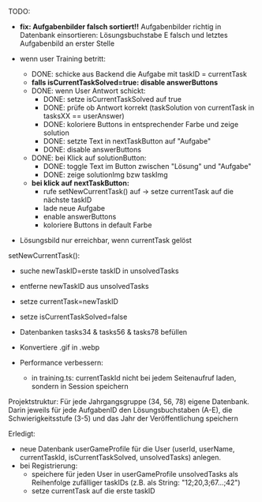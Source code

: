 TODO:
- **fix: Aufgabenbilder falsch sortiert!!** Aufgabenbilder richtig in Datenbank einsortieren: Lösungsbuchstabe E falsch und letztes Aufgabenbild an erster Stelle
- wenn user Training betritt:
    - DONE: schicke aus Backend die Aufgabe mit taskID = currentTask
    - **falls isCurrentTaskSolved=true: disable answerButtons**
    - DONE: wenn User Antwort schickt:
        - DONE: setze isCurrentTaskSolved auf true
        - DONE: prüfe ob Antwort korrekt (taskSolution von currentTask in tasksXX == userAnswer)
        - DONE: koloriere Buttons in entsprechender Farbe und zeige solution
        - DONE: setzte Text in nextTaskButton auf "Aufgabe"
        - DONE: disable answerButtons
    - DONE: bei Klick auf solutionButton:
        - DONE: toggle Text im Button zwischen "Lösung" und "Aufgabe"
        - DONE: zeige solutionImg bzw taskImg
    - **bei klick auf nextTaskButton:**
        - rufe setNewCurrentTask() auf → setze currentTask auf die nächste taskID
        - lade neue Aufgabe
        - enable answerButtons
        - koloriere Buttons in default Farbe

- Lösungsbild nur erreichbar, wenn currentTask gelöst

setNewCurrentTask():
- suche newTaskID=erste taskID in unsolvedTasks
- entferne newTaskID aus unsolvedTasks
- setze currentTask=newTaskID
- setze isCurrentTaskSolved=false

- Datenbanken tasks34 & tasks56 & tasks78 befüllen
- Konvertiere .gif in .webp
- Performance verbessern:
    - in training.ts: currentTaskId nicht bei jedem Seitenaufruf laden, sondern in Session speichern


Projektstruktur:
Für jede Jahrgangsgruppe (34, 56, 78) eigene Datenbank.
Darin jeweils für jede AufgabenID den Lösungsbuchstaben (A-E), die Schwierigkeitsstufe (3-5) und das Jahr der Veröffentlichung speichern


Erledigt:
- neue Datenbank userGameProfile für die User (userId, userName, currentTaskId, isCurrentTaskSolved, unsolvedTasks) anlegen.
- bei Registrierung:
    - speichere für jeden User in userGameProfile unsolvedTasks als Reihenfolge zufälliger taskIDs (z.B. als String: "12;20,3;67...;42")
    - setze currentTask auf die erste taskID
